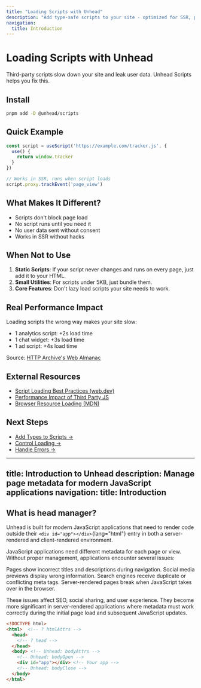 ```yaml
---
title: "Loading Scripts with Unhead"
description: "Add type-safe scripts to your site - optimized for SSR, privacy and performance"
navigation:
  title: Introduction
---
```


# Loading Scripts with Unhead

Third-party scripts slow down your site and leak user data. Unhead Scripts helps you fix this.

## Install

```bash
pnpm add -D @unhead/scripts
```

## Quick Example

```ts
const script = useScript('https://example.com/tracker.js', {
  use() { 
    return window.tracker 
  }
})

// Works in SSR, runs when script loads
script.proxy.trackEvent('page_view')
```

## What Makes It Different?

- Scripts don't block page load
- No script runs until you need it
- No user data sent without consent
- Works in SSR without hacks

## When Not to Use

1. **Static Scripts**: If your script never changes and runs on every page, just add it to your HTML.
2. **Small Utilities**: For scripts under 5KB, just bundle them.
3. **Core Features**: Don't lazy load scripts your site needs to work.

## Real Performance Impact

Loading scripts the wrong way makes your site slow:

- 1 analytics script: +2s load time
- 1 chat widget: +3s load time
- 1 ad script: +4s load time

Source: [HTTP Archive's Web Almanac](https://almanac.httparchive.org/en/2023/performance)

## External Resources

- [Script Loading Best Practices (web.dev)](https://web.dev/optimizing-content-efficiency-loading-third-party-javascript/)
- [Performance Impact of Third Party JS](https://www.speedcurve.com/blog/real-cost-of-third-party-javascript/)
- [Browser Resource Loading (MDN)](https://developer.mozilla.org/en-US/docs/Web/Performance/Resource_loading)

## Next Steps

- [Add Types to Scripts →](/unhead/scripts/typed-scripts)
- [Control Loading →](/unhead/scripts/load-triggers)
- [Handle Errors →](/unhead/scripts/load-failures)

---

title: Introduction to Unhead
description: Manage page metadata for modern JavaScript applications
navigation:
title: Introduction
---

## What is head manager?

Unhead is built for modern JavaScript applications that need to render code outside their `<div id="app"></div>`{lang="html"} entry in both a
server-rendered and client-rendered environment.

JavaScript applications need different metadata for each page or view. Without proper management, applications encounter several issues:

Pages show incorrect titles and descriptions during navigation. Social media previews display wrong information. Search engines receive duplicate or conflicting meta tags. Server-rendered pages break when JavaScript takes over in the browser.

These issues affect SEO, social sharing, and user experience. They become more significant in server-rendered applications where metadata must work correctly during the initial page load and subsequent JavaScript updates.

```html
<!DOCTYPE html>
<html>  <!-- ? htmlAttrs -->
  <head>
    <!-- ? head -->
  </head>
  <body> <!-- Unhead: bodyAttrs -->
    <!-- Unhead: bodyOpen -->
    <div id="app"></div> <!-- Your app -->
    <!-- Unhead: bodyClose -->
  </body>
</html>
```
